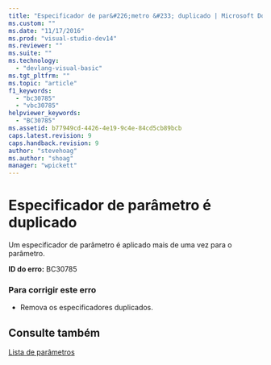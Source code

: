 ```yaml
---
title: "Especificador de par&#226;metro &#233; duplicado | Microsoft Docs"
ms.custom: ""
ms.date: "11/17/2016"
ms.prod: "visual-studio-dev14"
ms.reviewer: ""
ms.suite: ""
ms.technology: 
  - "devlang-visual-basic"
ms.tgt_pltfrm: ""
ms.topic: "article"
f1_keywords: 
  - "bc30785"
  - "vbc30785"
helpviewer_keywords: 
  - "BC30785"
ms.assetid: b77949cd-4426-4e19-9c4e-84cd5cb89bcb
caps.latest.revision: 9
caps.handback.revision: 9
author: "stevehoag"
ms.author: "shoag"
manager: "wpickett"
---
```

# Especificador de par&#226;metro &#233; duplicado
Um especificador de parâmetro é aplicado mais de uma vez para o parâmetro.  
  
 **ID do erro:** BC30785  
  
### Para corrigir este erro  
  
-   Remova os especificadores duplicados.  
  
## Consulte também  
 [Lista de parâmetros](../../visual-basic/language-reference/statements/parameter-list.md)